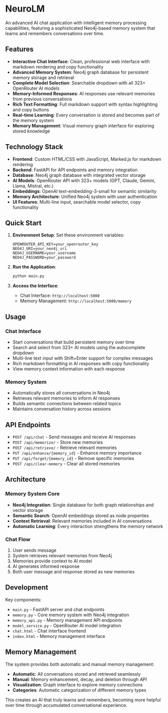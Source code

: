 # NeuroLM

An advanced AI chat application with intelligent memory processing capabilities, featuring a sophisticated Neo4j-based memory system that learns and remembers conversations over time.

## Features

- **Interactive Chat Interface**: Clean, professional web interface with markdown rendering and copy functionality
- **Advanced Memory System**: Neo4j graph database for persistent memory storage and retrieval
- **Complete Model Selection**: Searchable dropdown with all 323+ OpenRouter AI models
- **Memory-Informed Responses**: AI responses use relevant memories from previous conversations
- **Rich Text Formatting**: Full markdown support with syntax highlighting and copy buttons
- **Real-time Learning**: Every conversation is stored and becomes part of the memory system
- **Memory Management**: Visual memory graph interface for exploring stored knowledge

## Technology Stack

- **Frontend**: Custom HTML/CSS with JavaScript, Marked.js for markdown rendering
- **Backend**: FastAPI for API endpoints and memory integration
- **Database**: Neo4j graph database with integrated vector storage
- **AI Models**: OpenRouter API with 323+ models (GPT, Claude, Gemini, Llama, Mistral, etc.)
- **Embeddings**: OpenAI text-embedding-3-small for semantic similarity
- **Memory Architecture**: Unified Neo4j system with user authentication
- **UI Features**: Multi-line input, searchable model selector, copy functionality

## Quick Start

1. **Environment Setup**:
   Set these environment variables:
   ```
   OPENROUTER_API_KEY=your_openrouter_key
   NEO4J_URI=your_neo4j_uri  
   NEO4J_USERNAME=your_username
   NEO4J_PASSWORD=your_password
   ```

2. **Run the Application**:
   ```bash
   python main.py
   ```

3. **Access the Interface**:
   - Chat Interface: `http://localhost:5000`
   - Memory Management: `http://localhost:5000/memory`

## Usage

### Chat Interface
- Start conversations that build persistent memory over time
- Search and select from 323+ AI models using the autocomplete dropdown
- Multi-line text input with Shift+Enter support for complex messages
- Rich markdown formatting in AI responses with copy functionality
- View memory context information with each response

### Memory System
- Automatically stores all conversations in Neo4j
- Retrieves relevant memories to inform AI responses
- Builds semantic connections between related topics
- Maintains conversation history across sessions

## API Endpoints

- `POST /api/chat` - Send messages and receive AI responses
- `POST /api/memorize/` - Store new memories
- `POST /api/retrieve/` - Retrieve relevant memories
- `PUT /api/enhance/{memory_id}` - Enhance memory importance
- `PUT /api/forget/{memory_id}` - Remove specific memories
- `POST /api/clear-memory` - Clear all stored memories

## Architecture

### Memory System Core
- **Neo4j Integration**: Single database for both graph relationships and vector storage
- **Semantic Search**: OpenAI embeddings stored as node properties
- **Context Retrieval**: Relevant memories included in AI conversations
- **Automatic Learning**: Every interaction strengthens the memory network

### Chat Flow
1. User sends message
2. System retrieves relevant memories from Neo4j
3. Memories provide context to AI model
4. AI generates informed response
5. Both user message and response stored as new memories

## Development

Key components:
- `main.py` - FastAPI server and chat endpoints
- `memory.py` - Core memory system with Neo4j integration
- `memory_api.py` - Memory management API endpoints
- `model_service.py` - OpenRouter AI model integration
- `chat.html` - Chat interface frontend
- `index.html` - Memory management interface

## Memory Management

The system provides both automatic and manual memory management:
- **Automatic**: All conversations stored and retrieved seamlessly
- **Manual**: Memory enhancement, decay, and deletion through API
- **Visualization**: Graph interface to explore memory connections
- **Categories**: Automatic categorization of different memory types

This creates an AI that truly learns and remembers, becoming more helpful over time through accumulated conversational experience.